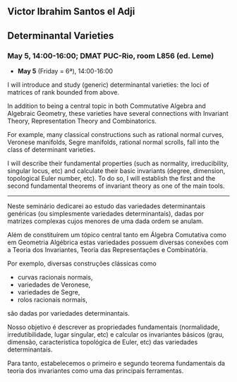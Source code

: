 ## **Victor Ibrahim Santos el Adji**
## Determinantal Varieties
### May 5, 14:00-16:00; DMAT PUC-Rio, room L856 (ed. Leme)
- **May 5** (Friday = 6ª), 14:00-16:00

I will introduce and study (generic) determinantal varieties: the loci of matrices of rank bounded from above.

In addition to being a central topic in both Commutative Algebra and Algebraic Geometry,
these varieties have several connections with Invariant Theory, Representation Theory and Combinatorics.

For example, many classical constructions such as rational normal curves, Veronese manifolds, Segre manifolds,
rational normal scrolls, fall into the class of determinant varieties.

I will describe their fundamental properties (such as normality, irreducibility, singular locus, etc)
and calculate their basic invariants (degree, dimension, topological Euler number, etc).
To do so, I will establish the first and the second fundamental theorems of invariant theory as one of the main tools.

------

Neste seminário dedicarei ao estudo das variedades determinantais genéricas (ou simplesmente variedades determinantais),
dadas por matrizes complexas cujos menores de uma dada ordem se anulam.

Além de constituírem um tópico central tanto em Álgebra Comutativa como em Geometria Algébrica
estas variedades possuem diversas conexões com a Teoria dos Invariantes, Teoria das Representações e Combinatória.

Por exemplo, diversas construções clássicas como 

- curvas racionais normais,
- variedades de Veronese,
- variedades de Segre,
- rolos racionais normais, 

são dadas por variedades determinantais. 

Nosso objetivo é descrever as propriedades fundamentais
        (normalidade, irredutibilidade, lugar singular, etc)
e calcular os invariantes básicos
        (grau, dimensão, característica topológica de Euler, etc)
das variedades determinantais.

Para tanto, estabelecemos o primeiro e segundo teorema fundamentais da teoria dos invariantes como uma das principais ferramentas.
